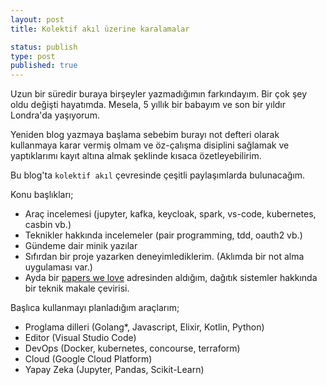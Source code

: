 ```yaml
---
layout: post
title: Kolektif akıl üzerine karalamalar

status: publish
type: post
published: true
---
```


Uzun bir süredir buraya birşeyler yazmadığımın farkındayım. Bir çok şey oldu değişti hayatımda. Mesela, 5 yıllık bir babayım ve son bir yıldır Londra'da yaşıyorum.

Yeniden blog yazmaya başlama sebebim burayı not defteri olarak kullanmaya karar vermiş olmam ve öz-çalışma disiplini sağlamak ve yaptıklarımı kayıt altına almak şeklinde kısaca özetleyebilirim.

Bu blog'ta `kolektif akıl` çevresinde çeşitli paylaşımlarda bulunacağım.

Konu başlıkları;
 - Araç incelemesi (jupyter, kafka, keycloak, spark, vs-code, kubernetes, casbin vb.)
 - Teknikler hakkında incelemeler (pair programming, tdd, oauth2 vb.) 
 - Gündeme dair minik yazılar
 - Sıfırdan bir proje yazarken deneyimlediklerim. (Aklımda bir not alma uygulaması var.)
 - Ayda bir [papers we love](https://github.com/papers-we-love/papers-we-love/tree/master/distributed_systems) adresinden aldığım, dağıtık sistemler hakkında bir teknik makale çevirisi. 

Başlıca kullanmayı planladığım araçlarım;
  - Proglama dilleri (Golang*, Javascript, Elixir, Kotlin, Python)
  - Editor (Visual Studio Code)
  - DevOps (Docker, kubernetes, concourse, terraform)
  - Cloud (Google Cloud Platform)
  - Yapay Zeka (Jupyter, Pandas, Scikit-Learn)